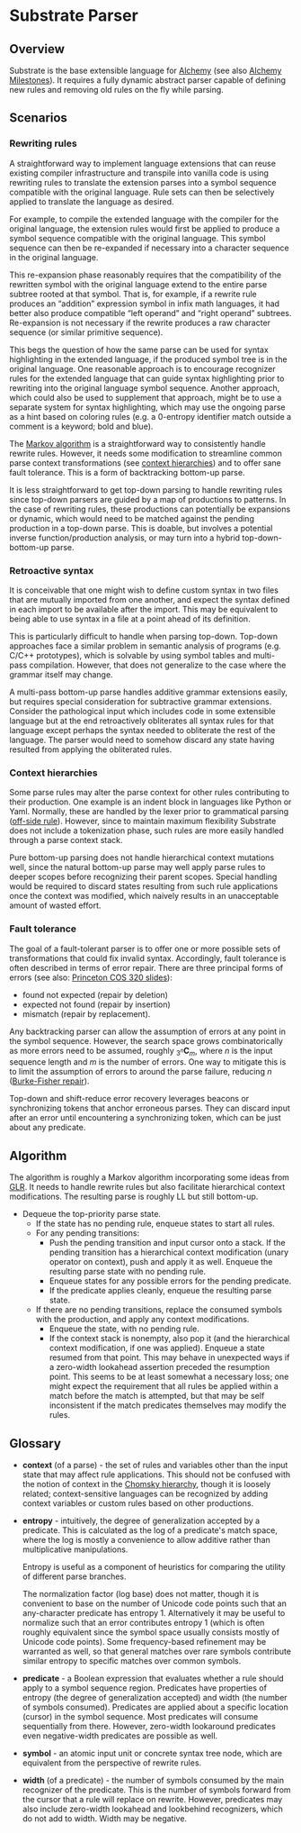# Substrate Parser

## Overview
Substrate is the base extensible language for [Alchemy](README.md) (see also [Alchemy Milestones](Milestones.md)). It requires a fully dynamic abstract parser capable of defining new rules and removing old rules on the fly while parsing.

## Scenarios
### Rewriting rules
A straightforward way to implement language extensions that can reuse existing compiler infrastructure and transpile into vanilla code is using rewriting rules to translate the extension parses into a symbol sequence compatible with the original language. Rule sets can then be selectively applied to translate the language as desired.

For example, to compile the extended language with the compiler for the original language, the extension rules would first be applied to produce a symbol sequence compatible with the original language. This symbol sequence can then be re-expanded if necessary into a character sequence in the original language.

This re-expansion phase reasonably requires that the compatibility of the rewritten symbol with the original language extend to the entire parse subtree rooted at that symbol. That is, for example, if a rewrite rule produces an “addition” expression symbol in infix math languages, it had better also produce compatible “left operand” and “right operand” subtrees. Re-expansion is not necessary if the rewrite produces a raw character sequence (or similar primitive sequence).

This begs the question of how the same parse can be used for syntax highlighting in the extended language, if the produced symbol tree is in the original language. One reasonable approach is to encourage recognizer rules for the extended language that can guide syntax highlighting prior to rewriting into the original language symbol sequence. Another approach, which could also be used to supplement that approach, might be to use a separate system for syntax highlighting, which may use the ongoing parse as a hint based on coloring rules (e.g. a 0-entropy identifier match outside a comment is a keyword; bold and blue).

The [Markov algorithm](https://en.wikipedia.org/wiki/Markov_algorithm) is a straightforward way to consistently handle rewrite rules. However, it needs some modification to streamline common parse context transformations (see [context hierarchies](#context-hierarchies)) and to offer sane fault tolerance. This is a form of backtracking bottom-up parse.

It is less straightforward to get top-down parsing to handle rewriting rules since top-down parsers are guided by a map of productions to patterns. In the case of rewriting rules, these productions can potentially be expansions or dynamic, which would need to be matched against the pending production in a top-down parse. This is doable, but involves a potential inverse function/production analysis, or may turn into a hybrid top-down-bottom-up parse.

### Retroactive syntax
It is conceivable that one might wish to define custom syntax in two files that are mutually imported from one another, and expect the syntax defined in each import to be available after the import. This may be equivalent to being able to use syntax in a file at a point ahead of its definition.

This is particularly difficult to handle when parsing top-down. Top-down approaches face a similar problem in semantic analysis of programs (e.g. C/C++ prototypes), which is solvable by using symbol tables and multi-pass compilation. However, that does not generalize to the case where the grammar itself may change.

A multi-pass bottom-up parse handles additive grammar extensions easily, but requires special consideration for subtractive grammar extensions. Consider the pathological input which includes code in some extensible language but at the end retroactively obliterates all syntax rules for that language except perhaps the syntax needed to obliterate the rest of the language. The parser would need to somehow discard any state having resulted from applying the obliterated rules.

### Context hierarchies
Some parse rules may alter the parse context for other rules contributing to their production. One example is an indent block in languages like Python or Yaml. Normally, these are handled by the lexer prior to grammatical parsing ([off-side rule](https://en.wikipedia.org/wiki/Off-side_rule)). However, since to maintain maximum flexibility Substrate does not include a tokenization phase, such rules are more easily handled through a parse context stack.

Pure bottom-up parsing does not handle hierarchical context mutations well, since the natural bottom-up parse may well apply parse rules to deeper scopes before recognizing their parent scopes. Special handling would be required to discard states resulting from such rule applications once the context was modified, which naively results in an unacceptable amount of wasted effort.

### Fault tolerance
The goal of a fault-tolerant parser is to offer one or more possible sets of transformations that could fix invalid syntax. Accordingly, fault tolerance is often described in terms of error repair. There are three principal forms of errors (see also: [Princeton COS 320 slides](http://www.cs.princeton.edu/courses/archive/spr05/cos320/notes/7-parsing-error.ppt)):
* found not expected (repair by deletion)
* expected not found (repair by insertion)
* mismatch (repair by replacement).

Any backtracking parser can allow the assumption of errors at any point in the symbol sequence. However, the search space grows combinatorically as more errors need to be assumed, roughly <sub>3<sup>*n*</sup></sub>**C**<sub>*m*</sub>, where *n* is the input sequence length and *m* is the number of errors. One way to mitigate this is to limit the assumption of errors to around the parse failure, reducing *n* ([Burke-Fisher repair](https://en.wikipedia.org/wiki/Burke%E2%80%93Fisher_error_repair)).

Top-down and shift-reduce error recovery leverages beacons or synchronizing tokens that anchor erroneous parses. They can discard input after an error until encountering a synchronizing token, which can be just about any predicate.

## Algorithm

The algorithm is roughly a Markov algorithm incorporating some ideas from [GLR](https://en.wikipedia.org/wiki/GLR_parser). It needs to handle rewrite rules but also facilitate hierarchical context modifications. The resulting parse is roughly LL but still bottom-up.

* Dequeue the top-priority parse state.
  * If the state has no pending rule, enqueue states to start all rules.
  * For any pending transitions:
    * Push the pending transition and input cursor onto a stack. If the pending transition has a hierarchical context modification (unary operator on context), push and apply it as well. Enqueue the resulting parse state with no pending rule.
    * Enqueue states for any possible errors for the pending predicate.
    * If the predicate applies cleanly, enqueue the resulting parse state.
  * If there are no pending transitions, replace the consumed symbols with the production, and apply any context modifications.
    * Enqueue the state, with no pending rule.
    * If the context stack is nonempty, also pop it (and the hierarchical context modification, if one was applied). Enqueue a state resumed from that point. This may behave in unexpected ways if a zero-width lookahead assertion preceded the resumption point. This seems to be at least somewhat a necessary loss; one might expect the requirement that all rules be applied within a match before the match is attempted, but that may be self inconsistent if the match predicates themselves may modify the rules.

## Glossary
* **context** (of a parse) - the set of rules and variables other than the input state that may affect rule applications. This should not be confused with the notion of context in the [Chomsky hierarchy](https://en.wikipedia.org/wiki/Chomsky_hierarchy#The_hierarchy), though it is loosely related; context-sensitive languages can be recognized by adding context variables or custom rules based on other productions.
* **entropy** - intuitively, the degree of generalization accepted by a predicate. This is calculated as the log of a predicate's match space, where the log is mostly a convenience to allow additive rather than multiplicative manipulations.

  Entropy is useful as a component of heuristics for comparing the utility of different parse branches.

  The normalization factor (log base) does not matter, though it is convenient to base on the number of Unicode code points such that an any-character predicate has entropy 1. Alternatively it may be useful to normalize such that an error contributes entropy 1 (which is often roughly equivalent since the symbol space usually consists mostly of Unicode code points). Some frequency-based refinement may be warranted as well, so that general matches over rare symbols contribute similar entropy to specific matches over common symbols.

* **predicate** - a Boolean expression that evaluates whether a rule should apply to a symbol sequence region. Predicates have properties of entropy (the degree of generalization accepted) and width (the number of symbols consumed). Predicates are applied about a specific location (cursor) in the symbol sequence. Most predicates will consume sequentially from there. However, zero-width lookaround predicates even negative-width predicates are possible as well.

* **symbol** - an atomic input unit or concrete syntax tree node, which are equivalent from the perspective of rewrite rules.

* **width** (of a predicate) - the number of symbols consumed by the main recognizer of the predicate. This is the number of symbols forward from the cursor that a rule will replace on rewrite. However, predicates may also include zero-width lookahead and lookbehind recognizers, which do not add to width. Width may be negative.
